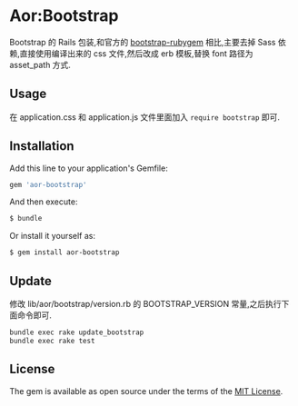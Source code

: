 # Aor:Bootstrap
Bootstrap 的 Rails 包装,和官方的 [bootstrap-rubygem](https://github.com/twbs/bootstrap-rubygem) 相比,主要去掉 Sass 依赖,直接使用编译出来的 css 文件,然后改成 erb 模板,替换 font 路径为 asset_path 方式.

## Usage
在 application.css 和 application.js 文件里面加入 `require bootstrap` 即可.

## Installation
Add this line to your application's Gemfile:

```ruby
gem 'aor-bootstrap'
```

And then execute:
```bash
$ bundle
```

Or install it yourself as:
```bash
$ gem install aor-bootstrap
```

## Update
修改 lib/aor/bootstrap/version.rb 的 BOOTSTRAP_VERSION 常量,之后执行下面命令即可.

```bash
bundle exec rake update_bootstrap
bundle exec rake test
```

## License
The gem is available as open source under the terms of the [MIT License](http://opensource.org/licenses/MIT).

